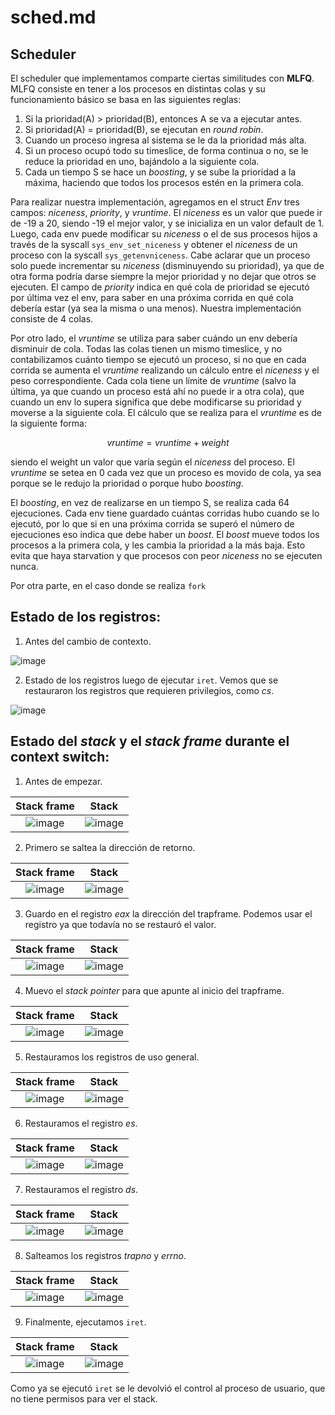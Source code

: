 # sched.md
## Scheduler

El scheduler que implementamos comparte ciertas similitudes con **MLFQ**. MLFQ consiste en tener a los procesos en distintas colas y su funcionamiento básico se basa en las siguientes reglas:

  1. Si la prioridad(A) > prioridad(B), entonces A se va a ejecutar antes.
  2. Si prioridad(A) = prioridad(B), se ejecutan en *round robin*.
  3. Cuando un proceso ingresa al sistema se le da la prioridad más alta.
  4. Si un proceso ocupó todo su timeslice, de forma continua o no, se le reduce la prioridad en uno, bajándolo a la siguiente cola.
  5. Cada un tiempo S se hace un *boosting*, y se sube la prioridad a la máxima, haciendo que todos los procesos estén en la primera cola.

Para realizar nuestra implementación, agregamos en el struct *Env* tres campos: *niceness*, *priority*, y *vruntime*. El *niceness* es un valor que puede ir de -19 a 20, siendo -19 el mejor valor, y se inicializa en un valor default de 1. Luego, cada env puede modificar su *niceness* o el de sus procesos hijos a través de la syscall `sys_env_set_niceness` y obtener el *niceness* de un proceso con la syscall `sys_getenvniceness`. Cabe aclarar que un proceso solo puede incrementar su *niceness* (disminuyendo su prioridad), ya que de otra forma podría darse siempre la mejor prioridad y no dejar que otros se ejecuten. El campo de *priority* indica en qué cola de prioridad se ejecutó por última vez el env, para saber en una próxima corrida en qué cola debería estar (ya sea la misma o una menos). Nuestra implementación consiste de 4 colas.

Por otro lado, el *vruntime* se utiliza para saber cuándo un env debería disminuir de cola. Todas las colas tienen un mismo timeslice, y no contabilizamos cuánto tiempo se ejecutó un proceso, si no que en cada corrida se aumenta el *vruntime* realizando un cálculo entre el *niceness* y el peso correspondiente. Cada cola tiene un límite de *vruntime* (salvo la última, ya que cuando un proceso está ahí no puede ir a otra cola), que cuando un env lo supera significa que debe modificarse su prioridad y moverse a la siguiente cola. El cálculo que se realiza para el *vruntime* es de la siguiente forma: 

  $$ vruntime = vruntime + weight $$
  
siendo el weight un valor que varía según el *niceness* del proceso. El *vruntime* se setea en 0 cada vez que un proceso es movido de cola, ya sea porque se le redujo la prioridad o porque hubo *boosting*.

El *boosting*, en vez de realizarse en un tiempo S, se realiza cada 64 ejecuciones. Cada env tiene guardado cuántas corridas hubo cuando se lo ejecutó, por lo que si en una próxima corrida se superó el número de ejecuciones eso indica que debe haber un *boost*. El *boost* mueve todos los procesos a la primera cola, y les cambia la prioridad a la más baja. Esto evita que haya starvation y que procesos con peor *niceness* no se ejecuten nunca. 

Por otra parte, en el caso donde se realiza `fork` 

## Estado de los registros:

1. Antes del cambio de contexto.

  ![image](https://user-images.githubusercontent.com/102059887/201533872-10f02996-2307-47d0-928a-78a5eeba9287.png)

2. Estado de los registros luego de ejecutar `iret`. Vemos que se restauraron los registros que requieren privilegios, como *cs*.

  ![image](https://user-images.githubusercontent.com/102059887/201534183-e206e1fa-d260-43be-b21c-0f4bac5619d6.png)


## Estado del *stack* y el *stack frame* durante el context switch:

1. Antes de empezar. 

 Stack frame               |  Stack
:-------------------------:|:-------------------------:
![image](https://user-images.githubusercontent.com/102059887/201533900-f76ed6a5-d11e-4977-b1eb-14b3ab1ef5d1.png)|![image](https://user-images.githubusercontent.com/102059887/201533920-42f7959a-2d80-4a66-aa2a-2d588895041b.png)

2. Primero se saltea la dirección de retorno.

 Stack frame               |  Stack
:-------------------------:|:-------------------------:
![image](https://user-images.githubusercontent.com/102059887/201533966-6b3d26e8-0b8c-41d5-a37a-155c68655a87.png)|![image](https://user-images.githubusercontent.com/102059887/201533979-9560368d-62f7-4595-99ce-2b5892fce543.png)

3. Guardo en el registro *eax* la dirección del trapframe. Podemos usar el registro ya que todavía no se restauró el valor.

Stack frame               |  Stack
:-------------------------:|:-------------------------:
![image](https://user-images.githubusercontent.com/102059887/201534011-c30fbdef-1643-4936-aacf-38085106ad93.png)|![image](https://user-images.githubusercontent.com/102059887/201534022-68b735d8-0654-4995-8cc5-a354e18a8919.png)

4. Muevo el *stack pointer* para que apunte al inicio del trapframe.

Stack frame               |  Stack
:-------------------------:|:-------------------------:
![image](https://user-images.githubusercontent.com/102059887/201534039-d251b7c2-c0a1-45e9-bfbd-299b40ebca40.png)|![image](https://user-images.githubusercontent.com/102059887/201534050-24f4e12a-4a6d-46c6-aec6-e7e447bb12ce.png)

5. Restauramos los registros de uso general.

Stack frame               |  Stack
:-------------------------:|:-------------------------:
![image](https://user-images.githubusercontent.com/102059887/201534068-3da55ffe-5506-4375-94f1-f04a091bf791.png)|![image](https://user-images.githubusercontent.com/102059887/201534077-e1d82309-e524-4dc7-ab0e-d41d18ecc756.png)

6. Restauramos el registro *es*.

Stack frame               |  Stack
:-------------------------:|:-------------------------:
![image](https://user-images.githubusercontent.com/102059887/201534084-03809adb-aebc-4e4f-a7cb-3f95174b45d7.png)|![image](https://user-images.githubusercontent.com/102059887/201534094-e5b7ae5d-217a-4236-a892-20198616e6fa.png)
  
7. Restauramos el registro *ds*.

Stack frame               |  Stack
:-------------------------:|:-------------------------:
![image](https://user-images.githubusercontent.com/102059887/201534122-927b8daa-66c5-4b3e-8585-e2cf78e6b262.png)|![image](https://user-images.githubusercontent.com/102059887/201534138-7f1f1ada-2b81-4ec6-8e17-7585df9d95ec.png)

8. Salteamos los registros *trapno* y *errno*.

Stack frame               |  Stack
:-------------------------:|:-------------------------:
![image](https://user-images.githubusercontent.com/102059887/201534152-2220bbd5-eb1c-4a2d-a43a-196370a03cb6.png)|![image](https://user-images.githubusercontent.com/102059887/201534160-1fe9fb52-cdea-47ed-a240-7835db39500b.png)

9. Finalmente, ejecutamos `iret`.

Stack frame               |  Stack
:-------------------------:|:-------------------------:
![image](https://user-images.githubusercontent.com/102059887/201534193-cf46aa3a-c4d1-4976-b354-5a3532cb2358.png)|![image](https://user-images.githubusercontent.com/102059887/201534203-d67f46c4-eac8-42c5-a267-73a2e30e0ee5.png)
  
 Como ya se ejecutó `iret` se le devolvió el control al proceso de usuario, que no tiene permisos para ver el stack.
  
